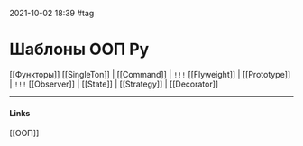 2021-10-02 18:39
#tag
# Шаблоны ООП Py
[[Функторы]] 
[[SingleTon]] | [[Command]] |  `!!!` [[Flyweight]] | [[Prototype]] | `!!!` [[Observer]] | [[State]] | [[Strategy]] | [[Decorator]]
_____________
#### Links
[[ООП]]
